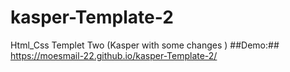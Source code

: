 # kasper-Template-2
Html_Css Templet Two (Kasper with some changes ) 
##Demo:##
https://moesmail-22.github.io/kasper-Template-2/
